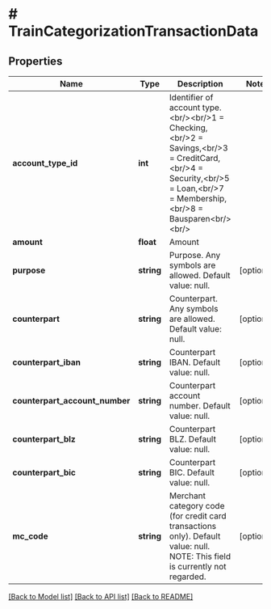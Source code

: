 # # TrainCategorizationTransactionData

## Properties

Name | Type | Description | Notes
------------ | ------------- | ------------- | -------------
**account_type_id** | **int** | Identifier of account type.&lt;br/&gt;&lt;br/&gt;1 &#x3D; Checking,&lt;br/&gt;2 &#x3D; Savings,&lt;br/&gt;3 &#x3D; CreditCard,&lt;br/&gt;4 &#x3D; Security,&lt;br/&gt;5 &#x3D; Loan,&lt;br/&gt;7 &#x3D; Membership,&lt;br/&gt;8 &#x3D; Bausparen&lt;br/&gt;&lt;br/&gt; |
**amount** | **float** | Amount |
**purpose** | **string** | Purpose. Any symbols are allowed. Default value: null. | [optional]
**counterpart** | **string** | Counterpart. Any symbols are allowed. Default value: null. | [optional]
**counterpart_iban** | **string** | Counterpart IBAN. Default value: null. | [optional]
**counterpart_account_number** | **string** | Counterpart account number. Default value: null. | [optional]
**counterpart_blz** | **string** | Counterpart BLZ. Default value: null. | [optional]
**counterpart_bic** | **string** | Counterpart BIC. Default value: null. | [optional]
**mc_code** | **string** | Merchant category code (for credit card transactions only). Default value: null. NOTE: This field is currently not regarded. | [optional]

[[Back to Model list]](../../README.md#models) [[Back to API list]](../../README.md#endpoints) [[Back to README]](../../README.md)
